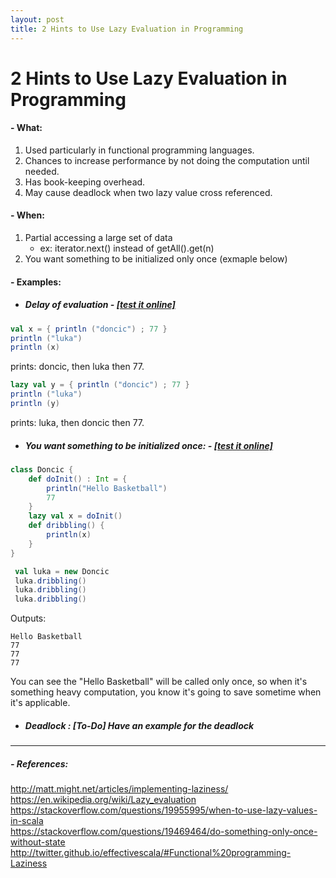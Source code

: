 ```yaml
---
layout: post
title: 2 Hints to Use Lazy Evaluation in Programming
---
```


# 2 Hints to Use Lazy Evaluation in Programming

#### - What:
1. Used particularly in functional programming languages.
2. Chances to increase performance by not doing the computation until needed.
3. Has book-keeping overhead.
4. May cause deadlock when two lazy value cross referenced.

#### - When:
1. Partial accessing a large set of data
    * ex: iterator.next() instead of getAll().get(n)
2. You want something to be initialized only once (exmaple below)
#### - Examples:
* ##### Delay of evaluation - [[test it online]](https://scalafiddle.io/sf/vTKxL29/0)
```scala
val x = { println ("doncic") ; 77 }
println ("luka")
println (x)
```
prints: doncic, then luka then 77.
```scala
lazy val y = { println ("doncic") ; 77 }
println ("luka")
println (y)
```
prints: luka, then doncic then 77.

* ##### You want something to be initialized once: - [[test it online]](https://scalafiddle.io/sf/hah3GWH/0)
```scala
class Doncic {
    def doInit() : Int = {
        println("Hello Basketball")
        77
    }
    lazy val x = doInit()
    def dribbling() {
        println(x)
    }
}

 val luka = new Doncic
 luka.dribbling()
 luka.dribbling()
 luka.dribbling()
```
Outputs:
```
Hello Basketball
77
77
77
```
You can see the "Hello Basketball" will be called only once, 
so when it's something heavy computation, 
you know it's going to save sometime when it's applicable.

* ##### Deadlock : [To-Do] Have an example for the deadlock
---

##### - References:
http://matt.might.net/articles/implementing-laziness/  
https://en.wikipedia.org/wiki/Lazy_evaluation  
https://stackoverflow.com/questions/19955995/when-to-use-lazy-values-in-scala  
https://stackoverflow.com/questions/19469464/do-something-only-once-without-state  
http://twitter.github.io/effectivescala/#Functional%20programming-Laziness  